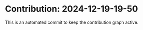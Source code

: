 # Contribution: 2024-12-19-19-50
This is an automated commit to keep the contribution graph active.
